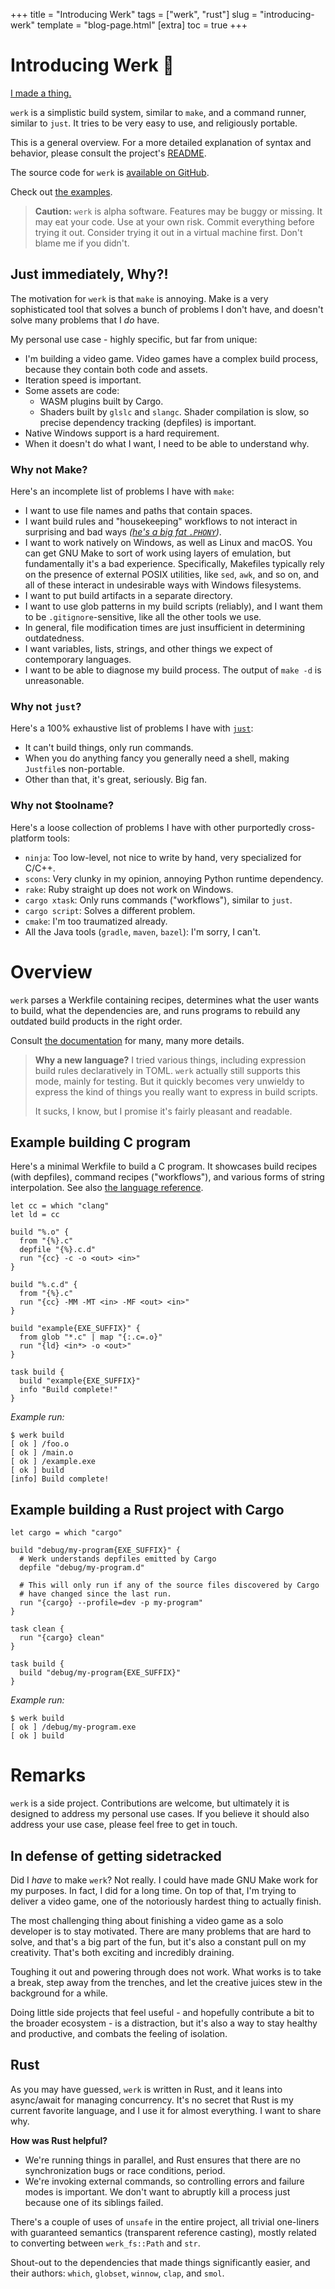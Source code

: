+++
title = "Introducing Werk"
tags = ["werk", "rust"]
slug = "introducing-werk"
template = "blog-page.html"
[extra]
toc = true
+++

Introducing Werk 💅
==================

[I made a thing.](https://github.com/simonask/werk)

`werk` is a simplistic build system, similar to `make`, and a command runner,
similar to `just`. It tries to be very easy to use, and religiously portable.

This is a general overview. For a more detailed explanation of syntax and
behavior, please consult the project's [README][].

The source code for `werk` is [available on GitHub](https://github.com/simonask/werk).

Check out [the examples](https://github.com/simonask/werk/tree/main/examples).

<blockquote class="caution">
<strong>Caution:</strong>
<code>werk</code> is alpha software. Features may be buggy or missing. It may
eat your code. Use at your own risk. Commit everything before trying it out. Consider
trying it out in a virtual machine first. Don't blame me if you didn't.
</blockquote>

Just immediately, Why?!
------------------------

The motivation for `werk` is that `make` is annoying. Make is a very
sophisticated tool that solves a bunch of problems I don't have, and doesn't
solve many problems that I *do* have.

My personal use case - highly specific, but far from unique:

- I'm building a video game. Video games have a complex build process, because
  they contain both code and assets.
- Iteration speed is important.
- Some assets are code:
  - WASM plugins built by Cargo.
  - Shaders built by `glslc` and `slangc`. Shader compilation is slow, so
    precise dependency tracking (depfiles) is important.
- Native Windows support is a hard requirement.
- When it doesn't do what I want, I need to be able to understand why.

### Why not Make?

Here's an incomplete list of problems I have with `make`:

- I want to use file names and paths that contain spaces.
- I want build rules and "housekeeping" workflows to not interact in surprising
  and bad ways *([he's a big fat
  `.PHONY`](https://www.youtube.com/watch?v=ToQVoyWWluQ))*.
- I want to work natively on Windows, as well as Linux and macOS. You can get
  GNU Make to sort of work using layers of emulation, but fundamentally it's a
  bad experience. Specifically, Makefiles typically rely on the presence of
  external POSIX utilities, like `sed`, `awk`, and so on, and all of these
  interact in undesirable ways with Windows filesystems.
- I want to put build artifacts in a separate directory.
- I want to use glob patterns in my build scripts (reliably), and I want them to
  be `.gitignore`-sensitive, like all the other tools we use.
- In general, file modification times are just insufficient in determining
  outdatedness.
- I want variables, lists, strings, and other things we expect of contemporary
  languages.
- I want to be able to diagnose my build process. The output of `make -d` is
  unreasonable.

### Why not `just`?

Here's a 100% exhaustive list of problems I have with
[`just`](https://just.systems/man/en/):

- It can't build things, only run commands.
- When you do anything fancy you generally need a shell, making `Justfile`s
  non-portable.
- Other than that, it's great, seriously. Big fan.

### Why not $toolname?

Here's a loose collection of problems I have with other purportedly
cross-platform tools:

- `ninja`: Too low-level, not nice to write by hand, very specialized for C/C++.
- `scons`: Very clunky in my opinion, annoying Python runtime dependency.
- `rake`: Ruby straight up does not work on Windows.
- `cargo xtask`: Only runs commands ("workflows"), similar to `just`.
- `cargo script`: Solves a different problem.
- `cmake`: I'm too traumatized already.
- All the Java tools (`gradle`, `maven`, `bazel`): I'm sorry, I can't.

Overview
========

`werk` parses a Werkfile containing recipes, determines what the user wants to
build, what the dependencies are, and runs programs to rebuild any outdated
build products in the right order.

Consult [the
documentation](https://github.com/simonask/werk/tree/main/documentation) for
many, many more details.

> **Why a new language?** I tried various things, including expression build
> rules declaratively in TOML. `werk` actually still supports this mode, mainly
> for testing. But it quickly becomes very unwieldy to express the kind of
> things you really want to express in build scripts.
>
> It sucks, I know, but I promise it's fairly pleasant and readable.

Example building C program
--------------------------

Here's a minimal Werkfile to build a C program. It showcases build recipes (with
depfiles), command recipes ("workflows"), and various forms of string
interpolation. See also [the language
reference](https://github.com/simonask/werk/blob/main/documentation/language.md).

```werk
let cc = which "clang"
let ld = cc

build "%.o" {
  from "{%}.c"
  depfile "{%}.c.d"
  run "{cc} -c -o <out> <in>"
}

build "%.c.d" {
  from "{%}.c"
  run "{cc} -MM -MT <in> -MF <out> <in>"
}

build "example{EXE_SUFFIX}" {
  from glob "*.c" | map "{:.c=.o}"
  run "{ld} <in*> -o <out>"
}

task build {
  build "example{EXE_SUFFIX}"
  info "Build complete!"
}
```

*Example run:*

```text
$ werk build
[ ok ] /foo.o
[ ok ] /main.o
[ ok ] /example.exe
[ ok ] build
[info] Build complete!
```

Example building a Rust project with Cargo
------------------------------------------

```werk
let cargo = which "cargo"

build "debug/my-program{EXE_SUFFIX}" {
  # Werk understands depfiles emitted by Cargo
  depfile "debug/my-program.d"

  # This will only run if any of the source files discovered by Cargo
  # have changed since the last run.
  run "{cargo} --profile=dev -p my-program"
}

task clean {
  run "{cargo} clean"
}

task build {
  build "debug/my-program{EXE_SUFFIX}"
}
```

*Example run:*

```text
$ werk build
[ ok ] /debug/my-program.exe
[ ok ] build
```

Remarks
=======

`werk` is a side project. Contributions are welcome, but ultimately it is
designed to address my personal use cases. If you believe it should also address
your use case, please feel free to get in touch.

In defense of getting sidetracked
---------------------------------

Did I *have* to make `werk`? Not really. I could have made GNU Make work for my
purposes. In fact, I did for a long time. On top of that, I'm trying to deliver
a video game, one of the notoriously hardest thing to actually finish.

The most challenging thing about finishing a video game as a solo developer is
to stay motivated. There are many problems that are hard to solve, and that's a
big part of the fun, but it's also a constant pull on my creativity. That's both
exciting and incredibly draining.

Toughing it out and powering through does not work. What works is to take a
break, step away from the trenches, and let the creative juices stew in the
background for a while.

Doing little side projects that feel useful - and hopefully contribute a bit to
the broader ecosystem - is a distraction, but it's also a way to stay healthy
and productive, and combats the feeling of isolation.

Rust
----

As you may have guessed, `werk` is written in Rust, and it leans into
async/await for managing concurrency. It's no secret that Rust is my current
favorite language, and I use it for almost everything. I want to share why.

**How was Rust helpful?**

- We're running things in parallel, and Rust ensures that there are no
  synchronization bugs or race conditions, period.
- We're invoking external commands, so controlling errors and failure modes is
  important. We don't want to abruptly kill a process just because one of its
  siblings failed.

There's a couple of uses of `unsafe` in the entire project, all trivial
one-liners with guaranteed semantics (transparent reference casting), mostly
related to converting between `werk_fs::Path` and `str`.

Shout-out to the dependencies that made things significantly easier, and their
authors: `which`, `globset`, `winnow`, `clap`, and `smol`.

[README]: https://github.com/simonask/werk/blob/main/README.md
